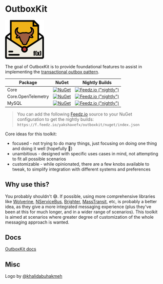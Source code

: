 # OutboxKit

![OutboxKit logo](logo/outboxkit-128.png)

The goal of OutboxKit is to provide foundational features to assist in implementing the [transactional outbox pattern](https://blog.codingmilitia.com/2020/04/13/aspnet-040-from-zero-to-overkill-event-driven-integration-transactional-outbox-pattern/).

| Package | NuGet | Nightly Builds |
|---------|-------|----------------|
| Core    | [![NuGet](https://img.shields.io/nuget/v/YakShaveFx.OutboxKit.Core.svg)](https://www.nuget.org/packages/YakShaveFx.OutboxKit.Core/) | [![Feedz.io ("nightly")](https://img.shields.io/badge/endpoint.svg?url=https%3A%2F%2Ff.feedz.io%2Fyakshavefx%2Foutboxkit%2Fshield%2FYakShaveFx.OutboxKit.Core%2Flatest&label=Feedz.io%20%28%22nightly%22%29)](https://f.feedz.io/yakshavefx/outboxkit/packages/YakShaveFx.OutboxKit.Core/latest/download) |
| Core.OpenTelemetry   | [![NuGet](https://img.shields.io/nuget/v/YakShaveFx.OutboxKit.Core.OpenTelemetry.svg)](https://www.nuget.org/packages/YakShaveFx.OutboxKit.Core.OpenTelemetry/) | [![Feedz.io ("nightly")](https://img.shields.io/badge/endpoint.svg?url=https%3A%2F%2Ff.feedz.io%2Fyakshavefx%2Foutboxkit%2Fshield%2FYakShaveFx.OutboxKit.Core.OpenTelemetry%2Flatest&label=Feedz.io%20%28%22nightly%22%29)](https://f.feedz.io/yakshavefx/outboxkit/packages/YakShaveFx.OutboxKit.Core.OpenTelemetry/latest/download) |
| MySQL   | [![NuGet](https://img.shields.io/nuget/v/YakShaveFx.OutboxKit.MySql.svg)](https://www.nuget.org/packages/YakShaveFx.OutboxKit.MySql/) | [![Feedz.io ("nightly")](https://img.shields.io/badge/endpoint.svg?url=https%3A%2F%2Ff.feedz.io%2Fyakshavefx%2Foutboxkit%2Fshield%2FYakShaveFx.OutboxKit.MySql%2Flatest&label=Feedz.io%20%28%22nightly%22%29)](https://f.feedz.io/yakshavefx/outboxkit/packages/YakShaveFx.OutboxKit.MySql/latest/download) |

> You can add the following [Feedz.io](https://feedz.io) source to your NuGet configuration to get the nightly builds: `https://f.feedz.io/yakshavefx/outboxkit/nuget/index.json`

Core ideas for this toolkit:

- focused - not trying to do many things, just focusing on doing one thing and doing it well (hopefully 🤞)
- unambitious - designed with specific uses cases in mind, not attempting to fit all possible scenarios
- customizable - while opinionated, there are a few knobs available to tweak, to simplify integration with different systems and preferences

## Why use this?

You probably shouldn't 😅. If possible, using more comprehensive libraries like [Wolverine](https://wolverinefx.net), [NServiceBus](https://particular.net/nservicebus), [Brighter](https://github.com/BrighterCommand/Brighter), [MassTransit](https://masstransit.io), etc, is probably a better idea, as they give a more integrated messaging experience (plus they've been at this for much longer, and in a wider range of scenarios). This toolkit is aimed at scenarios where greater degree of customization of the whole messaging approach is wanted.

## Docs

[OutboxKit docs](https://outboxkit.yakshavefx.dev)

## Misc

Logo by [@khalidabuhakmeh](https://github.com/khalidabuhakmeh)